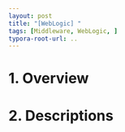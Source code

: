 ```yaml
---
layout: post
title: "[WebLogic] "
tags: [Middleware, WebLogic, ]
typora-root-url: ..
---
```


# 1. Overview





# 2. Descriptions



